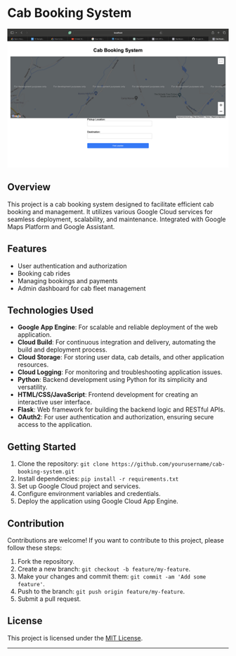 

# Cab Booking System

![Image Description](cbs.png)


## Overview
This project is a cab booking system designed to facilitate efficient cab booking and management. It utilizes various Google Cloud services for seamless deployment, scalability, and maintenance.
Integrated with Google Maps Platform and Google Assistant.
## Features
- User authentication and authorization
- Booking cab rides
- Managing bookings and payments
- Admin dashboard for cab fleet management

## Technologies Used
- **Google App Engine**: For scalable and reliable deployment of the web application.
- **Cloud Build**: For continuous integration and delivery, automating the build and deployment process.
- **Cloud Storage**: For storing user data, cab details, and other application resources.
- **Cloud Logging**: For monitoring and troubleshooting application issues.
- **Python**: Backend development using Python for its simplicity and versatility.
- **HTML/CSS/JavaScript**: Frontend development for creating an interactive user interface.
- **Flask**: Web framework for building the backend logic and RESTful APIs.
- **OAuth2**: For user authentication and authorization, ensuring secure access to the application.

## Getting Started
1. Clone the repository: `git clone https://github.com/yourusername/cab-booking-system.git`
2. Install dependencies: `pip install -r requirements.txt`
3. Set up Google Cloud project and services.
4. Configure environment variables and credentials.
5. Deploy the application using Google Cloud App Engine.

## Contribution
Contributions are welcome! If you want to contribute to this project, please follow these steps:
1. Fork the repository.
2. Create a new branch: `git checkout -b feature/my-feature`.
3. Make your changes and commit them: `git commit -am 'Add some feature'`.
4. Push to the branch: `git push origin feature/my-feature`.
5. Submit a pull request.

## License
This project is licensed under the [MIT License](LICENSE).

---
